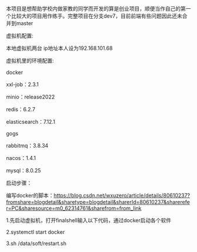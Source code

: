 本项目是想帮助学校内做家教的同学而开发的算是创业项目，顺便当作自己的第一个比较大的项目用作练手。完整项目在分支dev7，目前前端有些问题因此还未合并到master

虚拟机配置:

本地虚拟机两台 ip地址本人设为192.168.101.68



虚拟机里的环境配置:

docker

xxl-job：2.3.1 

minio：release2022

redis：6.2.7

elasticsearch：7.12.1

gogs

rabbitmq：3.8.34

nacos：1.4.1

mysql：8.0.25



启动步骤：

编写docker的脚本：https://blog.csdn.net/wxuzero/article/details/80610237?fromshare=blogdetail&sharetype=blogdetail&sharerId=80610237&sharerefer=PC&sharesource=m0_62314761&sharefrom=from_link

1.先启动虚拟机，打开finalshell输入以下代码，通过docker启动各个软件

2.systemctl start docker

3.sh /data/soft/restart.sh
